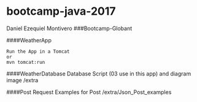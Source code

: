 # bootcamp-java-2017
Daniel Ezequiel Montivero
###Bootcamp-Globant

####WeatherApp
 
    Run the App in a Tomcat 
    or
    mvn tomcat:run
 
####WeatherDatabase
    Database Script (03 use in this app) and diagram image
    /extra
    
####Post Request
    Examples for Post
    /extra/Json_Post_examples


